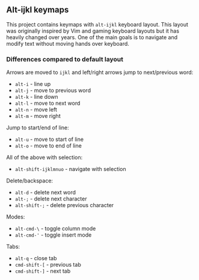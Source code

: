 ## Alt-ijkl keymaps

This project contains keymaps with `alt-ijkl` keyboard layout.
This layout was originally inspired by Vim and gaming keyboard layouts but it has heavily changed over years.
One of the main goals is to navigate and modify text without moving hands over keyboard. 


### Differences compared to default layout
Arrows are moved to `ijkl` and left/right arrows jump to next/previous word:
 - `alt-i` - line up
 - `alt-j` - move to previous word
 - `alt-k` - line down
 - `alt-l` - move to next word
 - `alt-n` - move left
 - `alt-m` - move right

Jump to start/end of line:
 - `alt-u` - move to start of line
 - `alt-o` - move to end of line

All of the above with selection:
 - `alt-shift-ijklmnuo` - navigate with selection

Delete/backspace:
 - `alt-d` - delete next word
 - `alt-;` - delete next character
 - `alt-shift-;` - delete previous character

Modes:
 - `alt-cmd-\` - toggle column mode
 - `alt-cmd-'` - toggle insert mode

Tabs:
 - `alt-q` - close tab
 - `cmd-shift-[` - previous tab
 - `cmd-shift-]` - next tab
